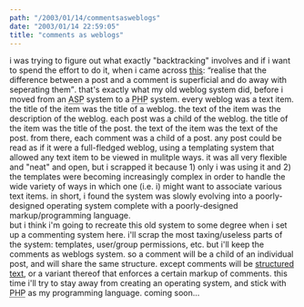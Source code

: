 ```yaml
---
path: "/2003/01/14/commentsasweblogs" 
date: "2003/01/14 22:59:05" 
title: "comments as weblogs" 
---
```

i was trying to figure out what exactly "backtracking" involves and if i want to spend the effort to do it, when i came across <a href="http://www.dellah.com/orient/2003/01/13/up_and_down_the_ladder.shtml">this</a>: <q>realise that the difference between a post and a comment is superficial and do away with seperating them</q>. that's exactly what my old weblog system did, before i moved from an <abbr title="Active Server Pages">ASP</abbr> system to a <abbr title="(recursive) PHP Hypertext Preprocessor">PHP</abbr> system. every weblog was a text item. the title of the item was the title of a weblog. the text of the item was the description of the weblog. each post was a child of the weblog. the title of the item was the title of the post. the text of the item was the text of the post. from there, each comment was a child of a post. any post could be read as if it were a full-fledged weblog, using a templating system that allowed any text item to be viewed in mulitple ways. it was all very flexible and "neat" and open, but i scrapped it because 1) only i was using it and 2) the templates were becoming increasingly complex in order to handle the wide variety of ways in which one (i.e. i) might want to associate various text items. in short, i found the system was slowly evolving into a poorly-designed operating system complete with a poorly-designed markup/programming language.<br>but i think i'm going to recreate this old system to some degree when i set up a commenting system here. i'll scrap the most taxing/useless parts of the system: templates, user/group permissions, etc. but i'll keep the comments as weblogs system. so a comment will be a child of an individual post, and will share the same structure. except comments will be <a href="http://thinktank.rootnode.com/Wiki/StructuredText">structured text</a>, or a variant thereof that enforces a certain markup of comments. this time i'll try to stay away from creating an operating system, and stick with <abbr title="(recursive) PHP Hypertext Preprocessor">PHP</abbr> as my programming language. coming soon...